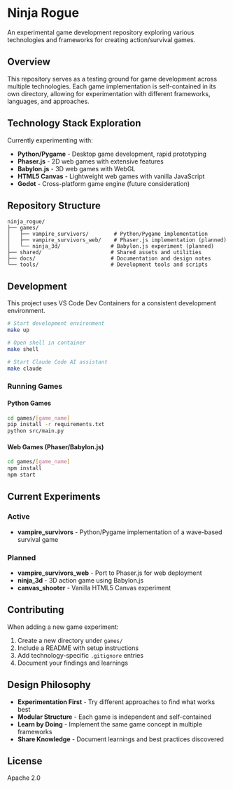 # Ninja Rogue

An experimental game development repository exploring various technologies and frameworks for creating action/survival games.

## Overview

This repository serves as a testing ground for game development across multiple technologies. Each game implementation is self-contained in its own directory, allowing for experimentation with different frameworks, languages, and approaches.

## Technology Stack Exploration

Currently experimenting with:
- **Python/Pygame** - Desktop game development, rapid prototyping
- **Phaser.js** - 2D web games with extensive features
- **Babylon.js** - 3D web games with WebGL
- **HTML5 Canvas** - Lightweight web games with vanilla JavaScript
- **Godot** - Cross-platform game engine (future consideration)

## Repository Structure

```
ninja_rogue/
├── games/
│   ├── vampire_survivors/        # Python/Pygame implementation
│   ├── vampire_survivors_web/    # Phaser.js implementation (planned)
│   └── ninja_3d/                # Babylon.js experiment (planned)
├── shared/                      # Shared assets and utilities
├── docs/                        # Documentation and design notes
└── tools/                       # Development tools and scripts
```

## Development

This project uses VS Code Dev Containers for a consistent development environment.

```bash
# Start development environment
make up

# Open shell in container
make shell

# Start Claude Code AI assistant
make claude
```

### Running Games

#### Python Games
```bash
cd games/[game_name]
pip install -r requirements.txt
python src/main.py
```

#### Web Games (Phaser/Babylon.js)
```bash
cd games/[game_name]
npm install
npm start
```

## Current Experiments

### Active
- **vampire_survivors** - Python/Pygame implementation of a wave-based survival game

### Planned
- **vampire_survivors_web** - Port to Phaser.js for web deployment
- **ninja_3d** - 3D action game using Babylon.js
- **canvas_shooter** - Vanilla HTML5 Canvas experiment

## Contributing

When adding a new game experiment:
1. Create a new directory under `games/`
2. Include a README with setup instructions
3. Add technology-specific `.gitignore` entries
4. Document your findings and learnings

## Design Philosophy

- **Experimentation First** - Try different approaches to find what works best
- **Modular Structure** - Each game is independent and self-contained
- **Learn by Doing** - Implement the same game concept in multiple frameworks
- **Share Knowledge** - Document learnings and best practices discovered

## License

Apache 2.0